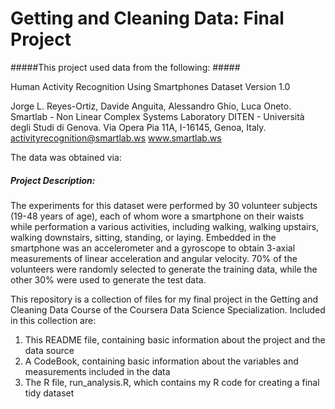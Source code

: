# Getting and Cleaning Data: Final Project #

#####This project used data from the following: #####

Human Activity Recognition Using Smartphones Dataset
Version 1.0

Jorge L. Reyes-Ortiz, Davide Anguita, Alessandro Ghio, Luca Oneto.
Smartlab - Non Linear Complex Systems Laboratory
DITEN - Università degli Studi di Genova.
Via Opera Pia 11A, I-16145, Genoa, Italy.
activityrecognition@smartlab.ws
www.smartlab.ws

The data was obtained via:

##### Project Description: #####

The experiments for this dataset were performed by 30 volunteer subjects (19-48 years of age), each of whom wore a smartphone on their waists while performation a various activities, including walking, walking upstairs, walking downstairs, sitting, standing, or laying. Embedded in the smartphone was an accelerometer and a gyroscope to obtain 3-axial measurements of linear acceleration and angular velocity. 70% of the volunteers were randomly selected to generate the training data, while the other 30% were used to generate the test data. 

This repository is a collection of files for my final project in the Getting and Cleaning Data Course of the Coursera Data Science Specialization. Included in this collection are:
  1. This README file, containing basic information about the project and the data source
  2. A CodeBook, containing basic information about the variables and measurements included in the data
  3. The R file, run_analysis.R, which contains my R code for creating a final tidy dataset



